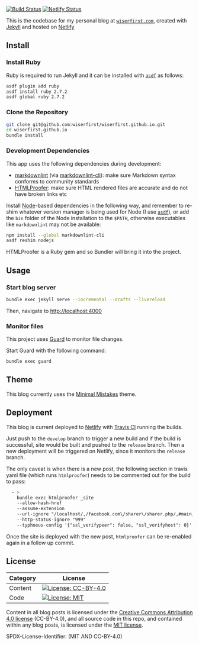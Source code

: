 [![Build Status][Build Status image]][Build Status url]
[![Netlify Status][Netlify Status image]][Netlify Status url]

This is the codebase for my personal blog at [`wiserfirst.com`][], created with
[Jekyll][] and hosted on [Netlify][]

## Install

### Install Ruby

Ruby is required to run Jekyll and it can be installed with [`asdf`][] as
follows:

```sh
asdf plugin add ruby
asdf install ruby 2.7.2
asdf global ruby 2.7.2
```

### Clone the Repository

```sh
git clone git@github.com:wiserfirst/wiserfirst.github.io.git
cd wiserfirst.github.io
bundle install
```

### Development Dependencies

This app uses the following dependencies during development:

- [markdownlint][] (via [markdownlint-cli][]): make sure Markdown syntax
  conforms to community standards
- [HTMLProofer][]: make sure HTML rendered files are accurate and do not have
  broken links etc

Install [Node][]-based dependencies in the following way, and remember to
re-shim whatever version manager is being used for Node (I use [`asdf`][]), or
add the `bin` folder of the Node installation to the `$PATH`, otherwise
executables like `markdownlint` may not be available:

```sh
npm install --global markdownlint-cli
asdf reshim nodejs
```

HTMLProofer is a Ruby gem and so Bundler will bring it into the project.

## Usage

### Start blog server

```sh
bundle exec jekyll serve --incremental --drafts --livereload
```

Then, navigate to <http://localhost:4000>

### Monitor files

This project uses [Guard][] to monitor file changes.

Start Guard with the following command:

```sh
bundle exec guard
```

## Theme

This blog currently uses the [Minimal Mistakes][] theme.

## Deployment

This blog is current deployed to [Netlify][] with [Travis CI][] running the
builds.

Just push to the `develop` branch to trigger a new build and if the build is
successful, site would be built and pushed to the `release` branch. Then a new
deployment will be triggered on Netlify, since it monitors the `release` branch.

The only caveat is when there is a new post, the following section in travis
yaml file (which runs `htmlproofer`) needs to be commented out for the build to
pass:

```yaml
  - >
    bundle exec htmlproofer _site
    --allow-hash-href
    --assume-extension
    --url-ignore "/localhost/,/facebook.com\/sharer\/sharer.php/,#main,/iteye.com\/blog/,/www.williamlong.info/"
    --http-status-ignore "999"
    --typhoeus-config '{"ssl_verifypeer": false, "ssl_verifyhost": 0}'
```

Once the site is deployed with the new post, `htmlproofer` can be re-enabled
again in a follow up commit.

## License

| Category |                         License                           |
|----------|-----------------------------------------------------------|
| Content  | [![License: CC-BY-4.0][license-cc-badge]][license-cc-url] |
| Code     | [![License: MIT][license-mit-badge]][license-mit-url]     |

Content in all blog posts is licensed under the
[Creative Commons Attribution 4.0 license][license-cc-url] (CC-BY-4.0), and all
source code in this repo, and contained within any blog posts, is licensed
under the [MIT license][license-mit-url].

SPDX-License-Identifier: (MIT AND CC-BY-4.0)

[`asdf`]: https://github.com/asdf-vm/asdf
[Build Status image]: https://travis-ci.com/wiserfirst/wiserfirst.github.io.svg?branch=develop
[Build Status url]: https://travis-ci.com/github/wiserfirst/wiserfirst.github.io
[Guard]: https://github.com/guard/guard
[HTMLProofer]: https://github.com/gjtorikian/html-proofer
[Jekyll]: https://jekyllrb.com
[license-cc-badge]: https://licensebuttons.net/l/by/4.0/80x15.png
[license-cc-url]: https://creativecommons.org/licenses/by/4.0/legalcode
[license-mit-badge]: https://img.shields.io/badge/License-MIT-lightgrey.svg
[license-mit-url]: https://opensource.org/licenses/MIT
[markdownlint]: https://github.com/DavidAnson/markdownlint
[markdownlint-cli]: https://github.com/igorshubovych/markdownlint-cli
[Minimal Mistakes]: https://github.com/mmistakes/minimal-mistakes
[Netlify]: https://www.netlify.com
[Netlify Status image]: https://api.netlify.com/api/v1/badges/e997650f-fd0c-44c5-a6a5-1488dad7d879/deploy-status
[Netlify Status url]: https://app.netlify.com/sites/elastic-villani-588077/deploys
[Node]: https://github.com/nodejs/node
[Travis CI]: https://travis-ci.com/
[`wiserfirst.com`]: https://www.wiserfirst.com
